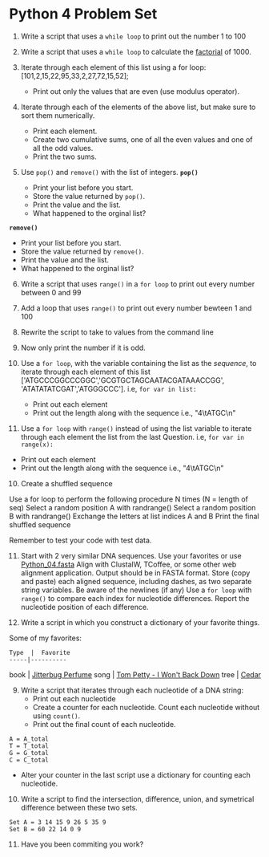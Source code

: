 Python 4 Problem Set
===================

1. Write a script that uses a `while loop` to print out the number 1 to 100

2. Write a script that uses a `while loop` to calculate the [factorial](https://en.wikipedia.org/wiki/Factorial) of 1000.  

1. Iterate through each element of this list using a for loop: [101,2,15,22,95,33,2,27,72,15,52];
   - Print out only the values that are even (use modulus operator).

2. Iterate through each of the elements of the above list, but make sure to sort them numerically.
   - Print each element.
   - Create two cumulative sums, one of all the even values and one of all the odd values. 
   - Print the two sums.

5. Use `pop()` and `remove()` with the list of integers.
  __`pop()`__
   - Print your list before you start.
   - Store the value returned by `pop()`. 
   - Print the value and the list.
   - What happened to the orginal list?
 
  __`remove()`__
   - Print your list before you start.
   - Store the value returned by `remove()`.
   - Print the value and the list.
   - What happened to the orginal list?
6. Write a script that uses `range()` in a `for loop` to print out every number between 0 and 99  

6. Add a loop that uses `range()` to print out every number bewteen 1 and 100

7. Rewrite the script to take to values from the command line

8. Now only print the number if it is odd.


6. Use a `for loop`, with the variable containing the list as the _sequence_, to iterate through each element of this list ['ATGCCCGGCCCGGC','GCGTGCTAGCAATACGATAAACCGG', 'ATATATATCGAT','ATGGGCCC']. i.e, `for var in list:`

   - Print out each element
   - Print out the length along with the sequence i.e., "4\tATGC\n"

7. Use a `for loop` with `range()` instead of using the list variable to iterate through each element the list from the last Question. i.e, `for var in range(x):`

  - Print out each element
  - Print out the length along with the sequence  i.e., "4\tATGC\n" 



10. Create a shuffled sequence

  Use a for loop to perform the following procedure N times (N = length of seq)
    Select a random position A with randrange()
    Select a random position B with randrange()
    Exchange the letters at list indices A and B
  Print the final shuffled sequence

Remember to test your code with test data. 
 
11. Start with 2 very similar DNA sequences. Use your favorites or use [Python_04.fasta]()
  Align with ClustalW, TCoffee, or some other web alignment application. 
  Output should be in FASTA format.
  Store (copy and paste) each aligned sequence, including dashes, as two separate string variables. 
  Be aware of the newlines (if any)
  Use a `for loop` with `range()` to compare each index for nucleotide differences.
  Report the nucleotide position of each difference.
 
12. Write a script in which you construct a dictionary of your favorite things.

Some of my favorites:

    Type  |  Favorite 
    -----|----------
   book | [Jitterbug Perfume](https://en.wikipedia.org/wiki/Jitterbug_Perfume)
   song | [Tom Petty - I Won't Back Down](https://www.youtube.com/watch?v=nvlTJrNJ5lA)
   tree | [Cedar](https://sciencing.com/cedar-trees-5432718.html) 
   


9. Write a script that iterates through each nucleotide of a DNA string:
   -  Print out each nucleotide
   -  Create a counter for each nucleotide. Count each nucleotide without using `count()`. 
   -  Print out the final count of each nucleotide. 
```
A = A_total
T = T_total
G = G_total
C = C_total
```
 
   - Alter your counter in the last script use a dictionary for counting each nucleotide.


10. Write a script to find the intersection, difference, union, and symetrical difference between these two sets.

```
Set A = 3 14 15 9 26 5 35 9
Set B = 60 22 14 0 9

```

11. Have you been commiting you work?
